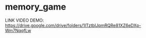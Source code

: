 # memory_game
LINK VIDEO DEMO: https://drive.google.com/drive/folders/1ITztblJpmRQRe81XZ6eDXp-Wm7NqqfLw
